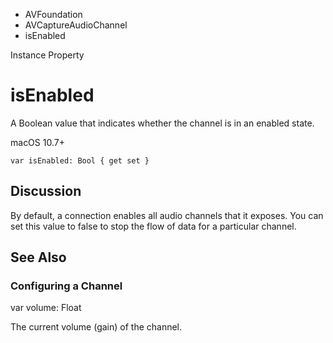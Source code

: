 

- AVFoundation
- AVCaptureAudioChannel
-  isEnabled 

Instance Property

# isEnabled

A Boolean value that indicates whether the channel is in an enabled state.

macOS 10.7+

``` source
var isEnabled: Bool { get set }
```

## Discussion

By default, a connection enables all audio channels that it exposes. You can set this value to false to stop the flow of data for a particular channel.

## See Also

### Configuring a Channel

var volume: Float

The current volume (gain) of the channel.

